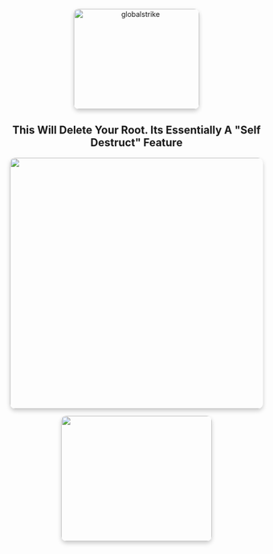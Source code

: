<p align="center"><img src="https://github.com/TreadSoftly/Projects/assets/121847455/98b3724c-4bf5-4985-856a-24189d718c0c" alt="globalstrike" width="250" height="200" style="border-radius: 10px; box-shadow: 0 4px 8px 0 rgba(0, 0, 0, 0.2);">

<h2 align="center">This Will Delete Your Root. Its Essentially A "Self Destruct" Feature</h2>

<p align="center"><img src="https://github.com/TreadSoftly/Projects/assets/121847455/ebf851de-2b74-4edd-864f-3db6ac30e1d5" width="900" height="500" style="border-radius: 10px; box-shadow: 0 4px 8px 0 rgba(0, 0, 0, 0.2);">
</p>
<b>

<p align="center"><img src="https://github.com/TreadSoftly/Projects/assets/121847455/64200ae7-a213-4106-b4cc-67506075c54e" width="300" height="250" style="border-radius: 10px; box-shadow: 0 4px 8px 0 rgba(0, 0, 0, 0.2);">
</p>
